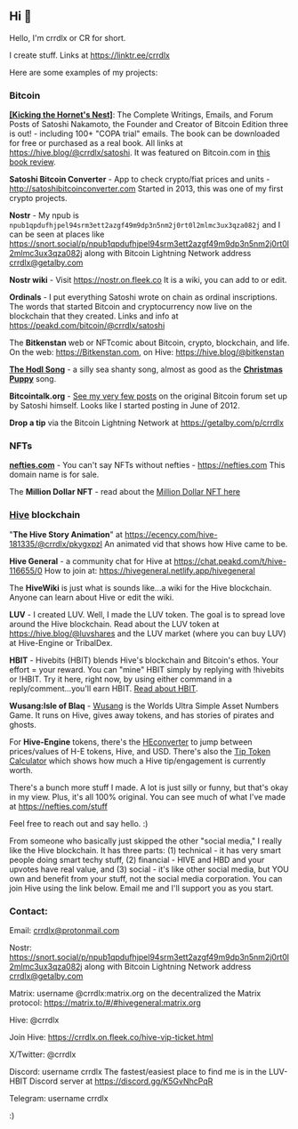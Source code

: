 ## Hi 👋

Hello, I'm crrdlx or CR for short.

I create stuff. Links at https://linktr.ee/crrdlx

Here are some examples of my projects:

### Bitcoin

**[[Kicking the Hornet's Nest]](https://crrdlx.vercel.app/kicking/index.html)**: The Complete Writings, Emails, and Forum Posts of Satoshi Nakamoto, the Founder and Creator of Bitcoin Edition three is out! - including 100+ "COPA trial" emails. The book can be downloaded for free or purchased as a real book. All links at https://hive.blog/@crrdlx/satoshi. It was featured on Bitcoin.com in [this book review](https://news.bitcoin.com/bitcoins-inception-a-340-page-book-compiles-all-of-satoshis-writings-in-chronological-order/).

**Satoshi Bitcoin Converter** - App to check crypto/fiat prices and units - http://satoshibitcoinconverter.com Started in 2013, this was one of my first crypto projects.

**Nostr** - My npub is ```npub1qpdufhjpel94srm3ett2azgf49m9dp3n5nm2j0rt0l2mlmc3ux3qza082j``` and I can be seen at places like https://snort.social/p/npub1qpdufhjpel94srm3ett2azgf49m9dp3n5nm2j0rt0l2mlmc3ux3qza082j along with Bitcoin Lightning Network address [crrdlx@getalby.com](https://getalby.com/p/crrdlx)
    
**Nostr wiki** - Visit https://nostr.on.fleek.co It is a wiki, you can add to or edit.

**Ordinals** - I put everything Satoshi wrote on chain as ordinal inscriptions. The words that started Bitcoin and cryptocurrency now live on the blockchain that they created. Links and info at https://peakd.com/bitcoin/@crrdlx/satoshi

The **Bitkenstan** web or NFTcomic about Bitcoin, crypto, blockchain, and life. On the web: https://Bitkenstan.com, on Hive: https://hive.blog/@bitkenstan

**[The Hodl Song](https://peakd.com/crypto/@crrdlx/the-hodl-song)** - a silly sea shanty song, almost as good as the **[Christmas Puppy](https://nefties.com/pages/puppy.html)** song.

**Bitcointalk.org** - [See my very few posts](https://bitcointalk.org/index.php?action=profile;u=61129;sa=showPosts) on the original Bitcoin forum set up by Satoshi himself. Looks like I started posting in June of 2012.

**Drop a tip** via the Bitcoin Lightning Network at https://getalby.com/p/crrdlx

### NFTs

**[nefties.com](https://nefties.com)** - You can't say NFTs without nefties - https://nefties.com This domain name is for sale.

The **Million Dollar NFT** - read about the [Million Dollar NFT here](https://peakd.com/nfts/@crrdlx/million-dollar-nft)

### [Hive](https://hive.io/) blockchain

"**The Hive Story Animation**" at https://ecency.com/hive-181335/@crrdlx/pkygxpzl An animated vid that shows how Hive came to be.

**Hive General** - a community chat for Hive at https://chat.peakd.com/t/hive-116655/0 How to join at: https://hivegeneral.netlify.app/hivegeneral

The **HiveWiki** is just what is sounds like...a wiki for the Hive blockchain. Anyone can learn about Hive or edit the wiki.

**LUV** - I created LUV. Well, I made the LUV token. The goal is to spread love around the Hive blockchain. Read about the LUV token at https://hive.blog/@luvshares and the LUV market (where you can buy LUV) at Hive-Engine or TribalDex.

**HBIT** - Hivebits (HBIT) blends Hive's blockchain and Bitcoin's ethos. Your effort = your reward. You can "mine" HBIT simply by replying with !hivebits or !HBIT. Try it here, right now, by using either command in a reply/comment...you'll earn HBIT. [Read about HBIT](https://peakd.com/hive/@hivebits/about).

**Wusang:Isle of Blaq** - [Wusang](https://peakd.com/@wusang) is the Worlds Ultra Simple Asset Numbers Game. It runs on Hive, gives away tokens, and has stories of pirates and ghosts.

For **Hive-Engine** tokens, there's the [HEconverter](https://heconverter.on.fleek.co/) to jump between prices/values of H-E tokens, Hive, and USD. There's also the [Tip Token Calculator](https://hivetiptokens.on.fleek.co/) which shows how much a Hive tip/engagement is currently worth.

There's a bunch more stuff I made. A lot is just silly or funny, but that's okay in my view. Plus, it's all 100% original. You can see much of what I've made at https://nefties.com/stuff

Feel free to reach out and say hello. :)

From someone who basically just skipped the other "social media," I really like the Hive blockchain. It has three parts: (1) technical - it has very smart people doing smart techy stuff, (2) financial - HIVE and HBD and your upvotes have real value, and (3) social - it's like other social media, but YOU own and benefit from your stuff, not the social media corporation. You can join Hive using the link below. Email me and I'll support you as you start.

### Contact:

Email: crrdlx@protonmail.com

Nostr: https://snort.social/p/npub1qpdufhjpel94srm3ett2azgf49m9dp3n5nm2j0rt0l2mlmc3ux3qza082j along with Bitcoin Lightning Network address crrdlx@getalby.com

Matrix: username @crrdlx:matrix.org on the decentralized the Matrix protocol: https://matrix.to/#/#hivegeneral:matrix.org

Hive: @crrdlx

Join Hive: https://crrdlx.on.fleek.co/hive-vip-ticket.html

X/Twitter: @crrdlx

Discord: username crrdlx The fastest/easiest place to find me is in the LUV-HBIT Discord server at https://discord.gg/K5GvNhcPqR

Telegram: username crrdlx

:)

<!--
**crrdlx/crrdlx** is a ✨ _special_ ✨ repository because its `README.md` (this file) appears on your GitHub profile.

Here are some ideas to get you started:

- 🔭 I’m currently working on ...
- 🌱 I’m currently learning ...
- 👯 I’m looking to collaborate on ...
- 🤔 I’m looking for help with ...
- 💬 Ask me about ...
- 📫 How to reach me: ...
- 😄 Pronouns: ...
- ⚡ Fun fact: ...
-->
